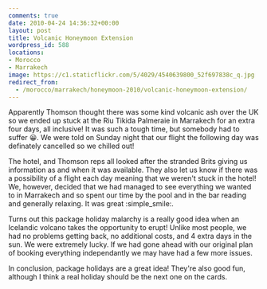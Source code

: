```yaml
---
comments: true
date: 2010-04-24 14:36:32+00:00
layout: post
title: Volcanic Honeymoon Extension
wordpress_id: 588
locations:
- Morocco
- Marrakech
image: https://c1.staticflickr.com/5/4029/4540639800_52f697838c_q.jpg
redirect_from:
  - /morocco/marrakech/honeymoon-2010/volcanic-honeymoon-extension/
---
```


Apparently Thomson thought there was some kind volcanic ash over the UK so we ended up stuck at the
Riu Tikida Palmeraie in Marrakech for an extra four days, all inclusive! It was such a tough time,
but somebody had to suffer :grinning:. We were told on Sunday night that our flight the following
day was definately cancelled so we chilled out!

The hotel, and Thomson reps all looked after the stranded Brits giving us information as and when it
was available. They also let us know if there was a possibility of a flight each day meaning that we
weren't stuck in the hotel! We, however, decided that we had managed to see everything we wanted to
in Marrakech and so spent our time by the pool and in the bar reading and generally relaxing. It was
great :simple_smile:.

Turns out this package holiday malarchy is a really good idea when an Icelandic volcano takes the
opportunity to erupt! Unlike most people, we had no problems getting back, no additional costs, and
4 extra days in the sun. We were extremely lucky. If we had gone ahead with our original plan of
booking everything independantly we may have had a few more issues.

In conclusion, package holidays are a great idea! They're also good fun, although I think a real
holiday should be the next one on the cards.

